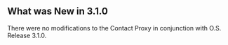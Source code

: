 
## What was New in 3.1.0

There were no modifications to the Contact Proxy in conjunction with O.S. Release 3.1.0.




